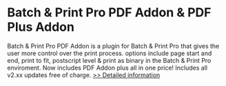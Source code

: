 # Batch & Print Pro PDF Addon & PDF Plus Addon
Batch & Print Pro PDF Addon is a plugin for Batch & Print Pro that gives the user more control over the print process. options include page start and end, print to fit, postscript level & print as binary in the Batch & Print Pro enviroment. Now includes PDF Addon plus all in one price! Includes all v2.xx updates free of charge.
[>> Detailed information](https://secure.shareit.com/shareit/product.html?productid=300357755&affiliateid=200057808)